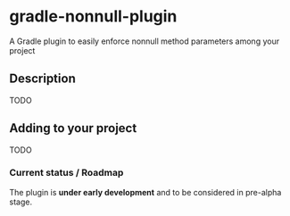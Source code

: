 # gradle-nonnull-plugin

A Gradle plugin to easily enforce nonnull method parameters among your project <br/>

## Description

TODO

## Adding to your project

TODO

### Current status / Roadmap

The plugin is **under early development** and to be considered in pre-alpha stage.

